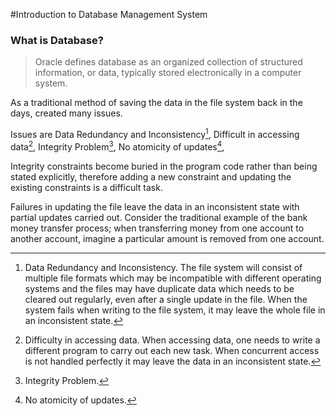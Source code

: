 #Introduction to Database Management System
### What is Database?

> Oracle defines database as an organized collection of structured information, or data, typically stored electronically in a computer system.

As a traditional method of saving the data in the file system back in the days, created many issues.

Issues are Data Redundancy and Inconsistency[^1], Difficult in accessing data[^2], Integrity Problem[^3], No atomicity of updates[^4],

[^1]:Data Redundancy and Inconsistency.
The file system will consist of multiple file formats which may be incompatible with different operating systems and the files may have duplicate data which needs to be cleared out regularly, even after a single update in the file. When the system fails when writing to the file system, it may leave the whole file in an inconsistent state.

[^2]:Difficulty in accessing data.
When accessing data, one needs to write a different program to carry out each new task. When concurrent access is not handled perfectly it may leave the data in an inconsistent state. 

[^3]:Integrity Problem.

Integrity constraints become buried in the program code rather than being stated explicitly, therefore adding a new constraint and updating the existing constraints is a difficult task.

[^4]:No atomicity of updates.

Failures in updating the file leave the data in an inconsistent state with partial updates carried out. Consider the traditional example of the bank money transfer process; when transferring money from one account to another account, imagine a particular amount is removed from one account.